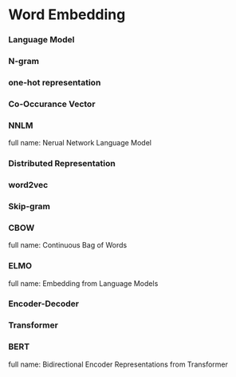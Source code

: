# Word Embedding

### Language Model

### N-gram

### one-hot representation

### Co-Occurance Vector

###  NNLM
full name: Nerual Network Language Model

### Distributed Representation

### word2vec

### Skip-gram

### CBOW
full name: Continuous Bag of Words

### ELMO
full name: Embedding from Language Models

### Encoder-Decoder

### Transformer

### BERT
full name: Bidirectional Encoder Representations from Transformer

